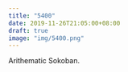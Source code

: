 ```yaml
---
title: "5400"
date: 2019-11-26T21:05:00+08:00
draft: true
image: "img/5400.png"
---
```


Arithematic Sokoban.
